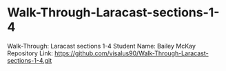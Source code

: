 # Walk-Through-Laracast-sections-1-4
Walk-Through: Laracast sections 1-4
Student Name: Bailey McKay <br>
Repository Link: https://github.com/visalus90/Walk-Through-Laracast-sections-1-4.git <br>
